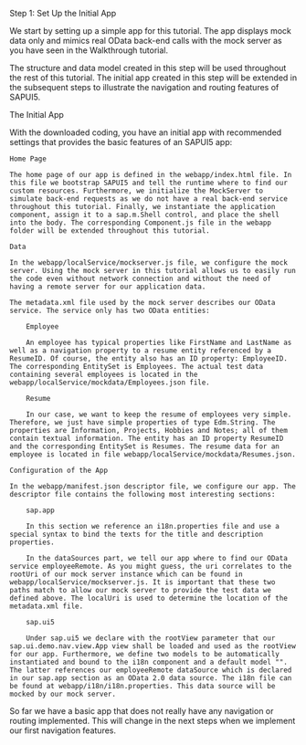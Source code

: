 Step 1: Set Up the Initial App

We start by setting up a simple app for this tutorial. The app displays mock data only and mimics real OData back-end calls with the mock server as you have seen in the Walkthrough tutorial.

The structure and data model created in this step will be used throughout the rest of this tutorial. The initial app created in this step will be extended in the subsequent steps to illustrate the navigation and routing features of SAPUI5.

The Initial App

With the downloaded coding, you have an initial app with recommended settings that provides the basic features of an SAPUI5 app:

	Home Page

	The home page of our app is defined in the webapp/index.html file. In this file we bootstrap SAPUI5 and tell the runtime where to find our custom resources. Furthermore, we initialize the MockServer to simulate back-end requests as we do not have a real back-end service throughout this tutorial. Finally, we instantiate the application component, assign it to a sap.m.Shell control, and place the shell into the body. The corresponding Component.js file in the webapp folder will be extended throughout this tutorial.

	Data

	In the webapp/localService/mockserver.js file, we configure the mock server. Using the mock server in this tutorial allows us to easily run the code even without network connection and without the need of having a remote server for our application data.

	The metadata.xml file used by the mock server describes our OData service. The service only has two OData entities:

		Employee

		An employee has typical properties like FirstName and LastName as well as a navigation property to a resume entity referenced by a ResumeID. Of course, the entity also has an ID property: EmployeeID. The corresponding EntitySet is Employees. The actual test data containing several employees is located in the webapp/localService/mockdata/Employees.json file.

		Resume

		In our case, we want to keep the resume of employees very simple. Therefore, we just have simple properties of type Edm.String. The properties are Information, Projects, Hobbies and Notes; all of them contain textual information. The entity has an ID property ResumeID and the corresponding EntitySet is Resumes. The resume data for an employee is located in file webapp/localService/mockdata/Resumes.json.

	Configuration of the App

	In the webapp/manifest.json descriptor file, we configure our app. The descriptor file contains the following most interesting sections:

		sap.app

		In this section we reference an i18n.properties file and use a special syntax to bind the texts for the title and description properties.

		In the dataSources part, we tell our app where to find our OData service employeeRemote. As you might guess, the uri correlates to the rootUri of our mock server instance which can be found in webapp/localService/mockserver.js. It is important that these two paths match to allow our mock server to provide the test data we defined above. The localUri is used to determine the location of the metadata.xml file.

		sap.ui5

		Under sap.ui5 we declare with the rootView parameter that our sap.ui.demo.nav.view.App view shall be loaded and used as the rootView for our app. Furthermore, we define two models to be automatically instantiated and bound to the i18n component and a default model "". The latter references our employeeRemote dataSource which is declared in our sap.app section as an OData 2.0 data source. The i18n file can be found at webapp/i18n/i18n.properties. This data source will be mocked by our mock server.

So far we have a basic app that does not really have any navigation or routing implemented. This will change in the next steps when we implement our first navigation features.
